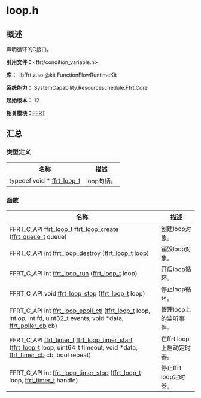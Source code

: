 # loop.h


## 概述

声明循环的C接口。

**引用文件：**&lt;ffrt/condition_variable.h&gt;

**库：** libffrt.z.so \@kit FunctionFlowRuntimeKit

**系统能力：** SystemCapability.Resourceschedule.Ffrt.Core

**起始版本：** 12

**相关模块：**[FFRT](_f_f_r_t.md)


## 汇总


### 类型定义

| 名称 | 描述 | 
| -------- | -------- |
| typedef void \* [ffrt_loop_t](_f_f_r_t.md#ffrt_loop_t) | loop句柄。  | 


### 函数

| 名称 | 描述 | 
| -------- | -------- |
| FFRT_C_API [ffrt_loop_t](_f_f_r_t.md#ffrt_loop_t) [ffrt_loop_create](_f_f_r_t.md#ffrt_loop_create) ([ffrt_queue_t](_f_f_r_t.md#ffrt_queue_t) queue) | 创建loop对象。  | 
| FFRT_C_API int [ffrt_loop_destroy](_f_f_r_t.md#ffrt_loop_destroy) ([ffrt_loop_t](_f_f_r_t.md#ffrt_loop_t) loop) | 销毁loop对象。  | 
| FFRT_C_API int [ffrt_loop_run](_f_f_r_t.md#ffrt_loop_run) ([ffrt_loop_t](_f_f_r_t.md#ffrt_loop_t) loop) | 开启loop循环。  | 
| FFRT_C_API void [ffrt_loop_stop](_f_f_r_t.md#ffrt_loop_stop) ([ffrt_loop_t](_f_f_r_t.md#ffrt_loop_t) loop) | 停止loop循环。  | 
| FFRT_C_API int [ffrt_loop_epoll_ctl](_f_f_r_t.md#ffrt_loop_epoll_ctl) ([ffrt_loop_t](_f_f_r_t.md#ffrt_loop_t) loop, int op, int fd, uint32_t events, void \*data, [ffrt_poller_cb](_f_f_r_t.md#ffrt_poller_cb) cb) | 管理loop上的监听事件。  | 
| FFRT_C_API [ffrt_timer_t](_f_f_r_t.md#ffrt_timer_t) [ffrt_loop_timer_start](_f_f_r_t.md#ffrt_loop_timer_start) ([ffrt_loop_t](_f_f_r_t.md#ffrt_loop_t) loop, uint64_t timeout, void \*data, [ffrt_timer_cb](_f_f_r_t.md#ffrt_timer_cb) cb, bool repeat) | 在ffrt loop上启动定时器。  | 
| FFRT_C_API int [ffrt_loop_timer_stop](_f_f_r_t.md#ffrt_loop_timer_stop) ([ffrt_loop_t](_f_f_r_t.md#ffrt_loop_t) loop, [ffrt_timer_t](_f_f_r_t.md#ffrt_timer_t) handle) | 停止ffrt loop定时器。  | 
